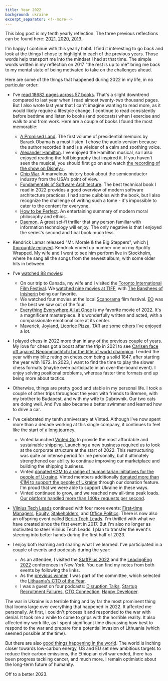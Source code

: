 ```yaml
---
title: Year 2022
background: ukraine
excerpt_separator: <!--more-->
---
```


This blog post is my tenth yearly reflection. The three previous reflections can be found here: [2021](/year-2021), [2020](/year-2020), [2019](/year-2019).

I'm happy I continue with this yearly habit. I find it interesting to go back and look at the things I chose to highlight in each of the previous years. Those words help transport me into the mindset I had at that time. The simple words written in my reflection on 2017 "the rest is up to me" bring me back to my mental state of being motivated to take on the challenges ahead.

Here are some of the things that happened during 2022 in my life, in no particular order:

<!--more-->

* I've [read 18682 pages across 57 books](//goodreads.com/user/year_in_books/2022/36968510). That's a slight downtrend compared to last year when I read almost twenty-two thousand pages. But I also wrote last year that I can't imagine wanting to read more, as it would likely require a lifestyle change. I continue to read consistently before bedtime and listen to books (and podcasts) when I exercise and walk to and from work. Here are a couple of books I found the most memorable:
  * [A Promised Land](//goodreads.com/book/show/55361205-a-promised-land). The first volume of presidential memoirs by Barack Obama is a must-listen. I chose the audio version because the author recorded it and is a wielder of a calm and soothing voice.
  * [Alexander Hamilton](//goodreads.com/book/show/7884339-alexander-hamilton). I've enjoyed the Hamilton musical, so I also enjoyed reading the full biography that inspired it. If you haven't seen the musical, you should first go on and watch [the recording of the show on Disney+](//en.wikipedia.org/wiki/Hamilton_(2020_film)).
  * [Chip War](//goodreads.com/book/show/60321977-chip-war). A marvelous history book about the semiconductor industry from the USA's point of view.
  * [Fundamentals of Software Architecture](//goodreads.com/book/show/50717789-fundamentals-of-software-architecture). The best technical book I read in 2022 provides a good overview of modern software architecture practices. I had some quibbles with the book, but I also recognize the challenge of writing such a tome - it's impossible to cater to the content for everyone.
  * [How to be Perfect](//goodreads.com/book/show/59027374-how-to-be-perfect). An entertaining summary of modern moral philosophy and ethics.
  * [Daemon](//goodreads.com/book/show/12308790-daemon). A great sci-fi thriller that any person familiar with information technology will enjoy. The only negative is that I enjoyed the series's second and final book much less.

* Kendrick Lamar released "Mr. Morale & the Big Steppers", which [I thoroughly enjoyed](/i-choose-me-im-sorry). Kendrick ended up number one on my Spotify Wrapped. My wife and I went to see him perform live in Stockholm, where he sang all the songs from the newest album, with some older hits in between.

* I've [watched 88 movies](//letterboxd.com/mmozuras/films/diary/for/2022/):
  * On our trip to Canada, my wife and I visited the [Toronto International Film Festival](//tiff.net). We [watched nine movies at TIFF](//letterboxd.com/mmozuras/list/tiff-2022/), with [The Banshees of Inisherin](//letterboxd.com/film/the-banshees-of-inisherin/) being our favorite.
  * We watched four movies at the local [Scanorama](//scanorama.lt/) film festival. [EO](//letterboxd.com/film/eo/) was the best we saw out of the four.
  * [Everything Everywhere All at Once](//letterboxd.com/film/everything-everywhere-all-at-once/) is my favorite movie of 2022. It's a magnificent masterpiece. It's wonderfully written and acted, with a compassionate emotional core at its center.
  * [Maverick](//letterboxd.com/film/top-gun-maverick/), [Joyland](//letterboxd.com/film/joyland-2022/), [Licorice Pizza](//letterboxd.com/film/licorice-pizza/), [TÁR](//letterboxd.com/film/tar-2022/) are some others I've enjoyed a lot.

* I played chess in 2022 more than in any of the previous couple of years. My love for chess got a boost after the trip in 2021 to see [Carlsen face off against Nepomniachtchi for the title of world champion](//fivethirtyeight.com/features/magnus-carlsen-wins-the-2021-world-chess-championship/). I ended the year with my blitz rating on chess.com being a solid 1847, after starting the year with 1672. In 2023, I want to find the time to play the slower chess formats (maybe even participate in an over-the-board event). I enjoy solving positional problems, whereas faster time formats end up being more about tactics.

* Otherwise, things are pretty good and stable in my personal life. I took a couple of other trips throughout the year: with friends to Bremen, with my brother to Budapest, and with my wife to Dubrovnik. Our two cats are doing well. And I've also became a better swimmer and learned how to drive a car.

* I've celebrated my tenth anniversary at Vinted. Although I've now spent more than a decade working at this single company, it continues to feel like the start of a long journey.
  * Vinted launched [Vinted Go](//vintedgo.com) to provide the most affordable and sustainable shipping. Launching a new business required us to look at the corporate structure at the start of 2022. This restructuring was quite an intense period for me personally, but it ultimately strengthened our ability to continue improving our marketplace and building the shipping business.
  * Vinted [donated €2M to a range of humanitarian initiatives for the people of Ukraine](//vinted.co.uk/infoboard/130). Vinted members additionally [donated more than €1M to support the people of Ukraine](//linkedin.com/posts/vinted_vinted-members-total-donations-to-support-activity-7005884344607080448-LCOL) through our donation feature. I'm proud that we were able to support Ukraine in these ways.
  * Vinted continued to grow, and we reached new all-time peak loads. [Our platform handled more than 140k+ requests per second](//linkedin.com/posts/mindaugasmozuras_engineering-scalability-activity-6980532378569953280-7qhF).

* [Vilnius Tech Leads](//techleads.lt) continued with four more events: [First-time Managers](//youtube.com/watch?v=a7-dPLaBACA), [Equity](//youtube.com/watch?v=4rWprno7MQE), [Stakeholders](//youtube.com/watch?v=c-_9A3Q6S-U), and [Office Politics](//youtube.com/watch?v=KFgAISGlSGc). There is now also an offspring event called [Berlin Tech Leads](//meetup.com/berlin-tech-leads/). I'm thrilled with what we have created since the first event in 2017. But I'm also no longer as motivated to steer Vilnius Tech Leads. I plan to transfer the event's steering into better hands during the first half of 2023.

* I enjoy both learning and sharing what I've learned. I've participated in a couple of events and podcasts during the year:
  * As an attendee, I visited the [StaffPlus 2022](/staff-plus-new-york) and the [LeadingEng 2022](/leading-eng-new-york) conferences in New York. You can find my notes from both events by following the links.
  * As the [previous winner](//www.vz.lt/inovacijos/2021/10/08/pirmuojulietuvosmetu-ctotapovinted-technologiju-vadovasmmozuras), I was part of the committee, which selected the [Lithuania's CTO of the Year](//bite.lt/naujienos/isrinktas-lietuvos-metu-CTO).
  * I was a guest on four podcasts: [Disruption Talks](//podcasts.apple.com/us/podcast/ep-66-engineering-at-scale-key-pillars-behind-europes/id1586464669?i=1000551994186), [Startup Recruitment Failures](//jobrely.com/resources/podcast/making-product-and-engineering-relationship-work), [CTO Connection](//podcast.ctoconnection.com/1788616/11097984-short-byte-mindaugas-mozuras-mental-health-for-engineering-leaders), [Happy Developer](//youtube.com/watch?v=u_LIFhDrnXU).

The war in Ukraine is a terrible thing and by far the most prominent thing that looms large over everything that happened in 2022. It affected me personally. At first, I couldn't process it and responded to the war with denial. It took me a while to come to grips with the horrible reality. It also affected my work life, as I spent significant time discussing how best to respond to the war and prepare for a potential invasion of Lithuania (which seemed possible at the time).

But there are also [good things happening in the world](//positive.news/society/what-went-right-in-2022-the-top-25-good-news-stories-of-the-year/). The world is inching closer towards low-carbon energy, US and EU set new ambitious targets to reduce their carbon emissions, the Ethiopian civil war ended, there has been progress tackling cancer, and much more. I remain optimistic about the long-term future of humanity.

Off to a better 2023.
